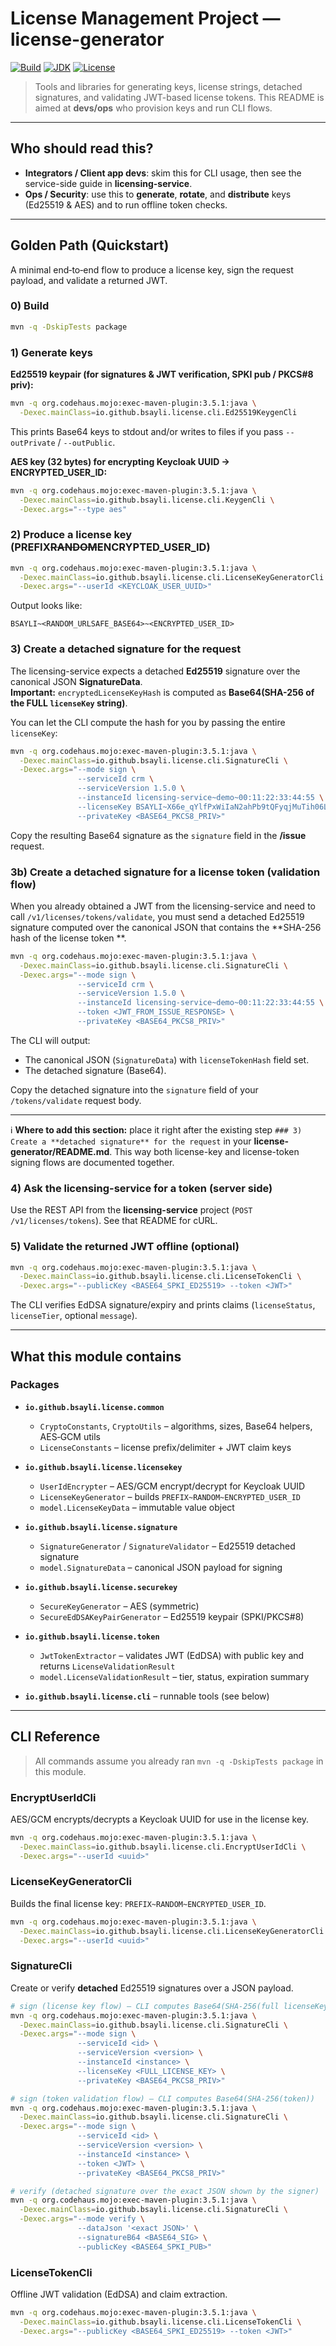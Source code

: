 # License Management Project — **license-generator**

[![Build](https://github.com/bsayli/licensing/actions/workflows/build.yml/badge.svg?branch=main)](https://github.com/bsayli/licensing/actions/workflows/build.yml)
[![JDK](https://img.shields.io/badge/JDK-21%2B-blue)](https://openjdk.org/projects/jdk/21/)
[![License](https://img.shields.io/badge/license-MIT-green)](LICENSE)

> Tools and libraries for generating keys, license strings, detached signatures, and validating JWT-based license
> tokens. This README is aimed at **devs/ops** who provision keys and run CLI flows.

---

## Who should read this?

* **Integrators / Client app devs**: skim this for CLI usage, then see the service-side guide in **licensing-service**.
* **Ops / Security**: use this to **generate**, **rotate**, and **distribute** keys (Ed25519 & AES) and to run offline
  token checks.

---

## Golden Path (Quickstart)

A minimal end‑to‑end flow to produce a license key, sign the request payload, and validate a returned JWT.

### 0) Build

```bash
mvn -q -DskipTests package
```

### 1) Generate keys

**Ed25519 keypair (for signatures & JWT verification, SPKI pub / PKCS#8 priv):**

```bash
mvn -q org.codehaus.mojo:exec-maven-plugin:3.5.1:java \
  -Dexec.mainClass=io.github.bsayli.license.cli.Ed25519KeygenCli
```

This prints Base64 keys to stdout and/or writes to files if you pass `--outPrivate` / `--outPublic`.

**AES key (32 bytes) for encrypting Keycloak UUID → ENCRYPTED\_USER\_ID:**

```bash
mvn -q org.codehaus.mojo:exec-maven-plugin:3.5.1:java \
  -Dexec.mainClass=io.github.bsayli.license.cli.KeygenCli \
  -Dexec.args="--type aes"
```

### 2) Produce a license key (PREFIX~~RANDOM~~ENCRYPTED\_USER\_ID)

```bash
mvn -q org.codehaus.mojo:exec-maven-plugin:3.5.1:java \
  -Dexec.mainClass=io.github.bsayli.license.cli.LicenseKeyGeneratorCli \
  -Dexec.args="--userId <KEYCLOAK_USER_UUID>"
```

Output looks like:

```
BSAYLI~<RANDOM_URLSAFE_BASE64>~<ENCRYPTED_USER_ID>
```

### 3) Create a **detached signature** for the request

The licensing-service expects a detached **Ed25519** signature over the canonical JSON **SignatureData**.  
**Important:** `encryptedLicenseKeyHash` is computed as **Base64(SHA-256 of the FULL `licenseKey` string)**.

You can let the CLI compute the hash for you by passing the entire `licenseKey`:

```bash
mvn -q org.codehaus.mojo:exec-maven-plugin:3.5.1:java \
  -Dexec.mainClass=io.github.bsayli.license.cli.SignatureCli \
  -Dexec.args="--mode sign \
               --serviceId crm \
               --serviceVersion 1.5.0 \
               --instanceId licensing-service~demo~00:11:22:33:44:55 \
               --licenseKey BSAYLI~X66e_qYlfPxWiIaN2ahPb9tQFyqjMuTih06LCytzjZ0~0aT6lLTZGkO1zHHPHFDzwF7zPiZLRLWSl06HSVQO5z+NqtzzcFCUkkVFuqHTYKcAcI9037sQQQSfBQakQDUoCA== \
               --privateKey <BASE64_PKCS8_PRIV>"
```

Copy the resulting Base64 signature as the `signature` field in the **/issue** request.

### 3b) Create a **detached signature** for a license token (validation flow)

When you already obtained a JWT from the licensing-service and need to call `/v1/licenses/tokens/validate`, you must
send a detached Ed25519 signature computed over the canonical JSON that contains the **SHA-256 hash of the license token
**.

```bash
mvn -q org.codehaus.mojo:exec-maven-plugin:3.5.1:java \
  -Dexec.mainClass=io.github.bsayli.license.cli.SignatureCli \
  -Dexec.args="--mode sign \
               --serviceId crm \
               --serviceVersion 1.5.0 \
               --instanceId licensing-service~demo~00:11:22:33:44:55 \
               --token <JWT_FROM_ISSUE_RESPONSE> \
               --privateKey <BASE64_PKCS8_PRIV>"
```

The CLI will output:

* The canonical JSON (`SignatureData`) with `licenseTokenHash` field set.
* The detached signature (Base64).

Copy the detached signature into the `signature` field of your `/tokens/validate` request body.

---

ℹ️ **Where to add this section:** place it right after the existing step
`### 3) Create a **detached signature** for the request` in your **license-generator/README.md**. This way both
license-key and license-token signing flows are documented together.

### 4) Ask the licensing-service for a token (server side)

Use the REST API from the **licensing-service** project (`POST /v1/licenses/tokens`). See that README for cURL.

### 5) Validate the returned JWT offline (optional)

```bash
mvn -q org.codehaus.mojo:exec-maven-plugin:3.5.1:java \
  -Dexec.mainClass=io.github.bsayli.license.cli.LicenseTokenCli \
  -Dexec.args="--publicKey <BASE64_SPKI_ED25519> --token <JWT>"
```

The CLI verifies EdDSA signature/expiry and prints claims (`licenseStatus`, `licenseTier`, optional `message`).

---

## What this module contains

### Packages

* **`io.github.bsayli.license.common`**

    * `CryptoConstants`, `CryptoUtils` – algorithms, sizes, Base64 helpers, AES‑GCM utils
    * `LicenseConstants` – license prefix/delimiter + JWT claim keys
* **`io.github.bsayli.license.licensekey`**

    * `UserIdEncrypter` – AES/GCM encrypt/decrypt for Keycloak UUID
    * `LicenseKeyGenerator` – builds `PREFIX~RANDOM~ENCRYPTED_USER_ID`
    * `model.LicenseKeyData` – immutable value object
* **`io.github.bsayli.license.signature`**

    * `SignatureGenerator` / `SignatureValidator` – Ed25519 detached signature
    * `model.SignatureData` – canonical JSON payload for signing
* **`io.github.bsayli.license.securekey`**

    * `SecureKeyGenerator` – AES (symmetric)
    * `SecureEdDSAKeyPairGenerator` – Ed25519 keypair (SPKI/PKCS#8)
* **`io.github.bsayli.license.token`**

    * `JwtTokenExtractor` – validates JWT (EdDSA) with public key and returns `LicenseValidationResult`
    * `model.LicenseValidationResult` – tier, status, expiration summary
* **`io.github.bsayli.license.cli`** – runnable tools (see below)

---

## CLI Reference

> All commands assume you already ran `mvn -q -DskipTests package` in this module.

### EncryptUserIdCli

AES/GCM encrypts/decrypts a Keycloak UUID for use in the license key.

```bash
mvn -q org.codehaus.mojo:exec-maven-plugin:3.5.1:java \
  -Dexec.mainClass=io.github.bsayli.license.cli.EncryptUserIdCli \
  -Dexec.args="--userId <uuid>"
```

### LicenseKeyGeneratorCli

Builds the final license key: `PREFIX~RANDOM~ENCRYPTED_USER_ID`.

```bash
mvn -q org.codehaus.mojo:exec-maven-plugin:3.5.1:java \
  -Dexec.mainClass=io.github.bsayli.license.cli.LicenseKeyGeneratorCli \
  -Dexec.args="--userId <uuid>"
```

### SignatureCli

Create or verify **detached** Ed25519 signatures over a JSON payload.

```bash
# sign (license key flow) – CLI computes Base64(SHA-256(full licenseKey))
mvn -q org.codehaus.mojo:exec-maven-plugin:3.5.1:java \
  -Dexec.mainClass=io.github.bsayli.license.cli.SignatureCli \
  -Dexec.args="--mode sign \
               --serviceId <id> \
               --serviceVersion <version> \
               --instanceId <instance> \
               --licenseKey <FULL_LICENSE_KEY> \
               --privateKey <BASE64_PKCS8_PRIV>"

# sign (token validation flow) – CLI computes Base64(SHA-256(token))
mvn -q org.codehaus.mojo:exec-maven-plugin:3.5.1:java \
  -Dexec.mainClass=io.github.bsayli.license.cli.SignatureCli \
  -Dexec.args="--mode sign \
               --serviceId <id> \
               --serviceVersion <version> \
               --instanceId <instance> \
               --token <JWT> \
               --privateKey <BASE64_PKCS8_PRIV>"

# verify (detached signature over the exact JSON shown by the signer)
mvn -q org.codehaus.mojo:exec-maven-plugin:3.5.1:java \
  -Dexec.mainClass=io.github.bsayli.license.cli.SignatureCli \
  -Dexec.args="--mode verify \
               --dataJson '<exact JSON>' \
               --signatureB64 <BASE64_SIG> \
               --publicKey <BASE64_SPKI_PUB>"
```

### LicenseTokenCli

Offline JWT validation (EdDSA) and claim extraction.

```bash
mvn -q org.codehaus.mojo:exec-maven-plugin:3.5.1:java \
  -Dexec.mainClass=io.github.bsayli.license.cli.LicenseTokenCli \
  -Dexec.args="--publicKey <BASE64_SPKI_ED25519> --token <JWT>"
```
